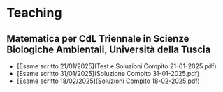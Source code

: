 # Teaching

## Matematica per CdL Triennale in Scienze Biologiche Ambientali, Università della Tuscia

- [Esame scritto 21/01/2025](Test e Soluzioni Compito 21-01-2025.pdf)
- [Esame scritto 31/01/2025](Soluzione Compito 31-01-2025.pdf)
- [Esame scritto 18/02/2025](Soluzioni Compito 18-02-2025.pdf)
